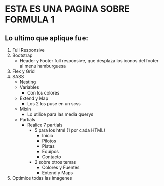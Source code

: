 # ESTA ES UNA PAGINA SOBRE FORMULA 1
## Lo ultimo que aplique fue:
1. Full Responsive
2. Bootstrap
   - Header y Footer full responsive, que desplaza los iconos del footer al menu hamburguesa
3. Flex y Grid
4. SASS
   - Nesting
   - Variables
     - Con los colores
   - Extend y Map
     - Los 2 los puse en un scss
   - Mixin
     - Lo utilice para las media querys
   - Partials
     - Realice 7 partials
       - 5 para los html (1 por cada HTML)
         - Inicio
         - Pilotos
         - Pistas
         - Equipos
         - Contacto
       - 2 sobre otros temas
         - Colores y Fuentes
         - Extend y Maps
5. Optimice todas las imagenes   
